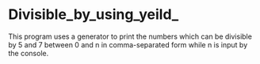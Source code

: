 # Divisible_by_using_yeild_
This program uses a generator to print the numbers which can be divisible by 5 and 7 between 0 and n in comma-separated form while n is input by the console.
